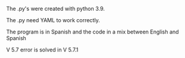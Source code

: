 The .py's were created with python 3.9. 

The .py need YAML to work correctly. 

The program is in Spanish and the code in a mix between English and Spanish

V 5.7 error is solved in V 5.7.1

